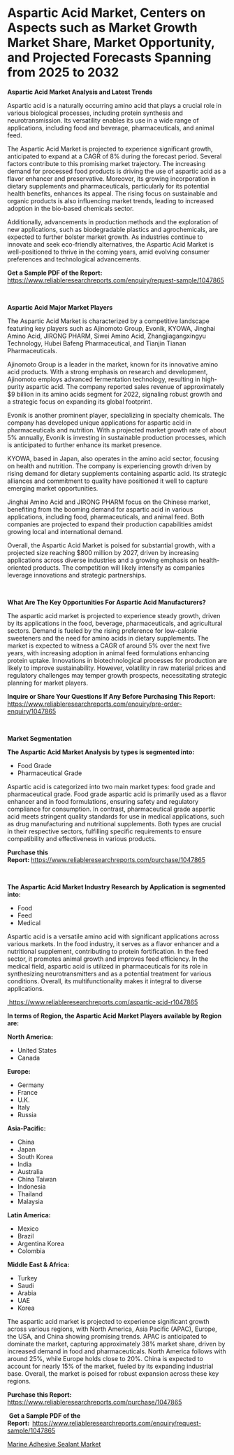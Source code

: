 <p><h1>Aspartic Acid Market, Centers on Aspects such as Market Growth Market Share, Market Opportunity, and Projected Forecasts Spanning from 2025 to 2032</h1></p><p><strong>Aspartic Acid Market Analysis and Latest Trends</strong></p>
<p><p>Aspartic acid is a naturally occurring amino acid that plays a crucial role in various biological processes, including protein synthesis and neurotransmission. Its versatility enables its use in a wide range of applications, including food and beverage, pharmaceuticals, and animal feed.</p><p>The Aspartic Acid Market is projected to experience significant growth, anticipated to expand at a CAGR of 8% during the forecast period. Several factors contribute to this promising market trajectory. The increasing demand for processed food products is driving the use of aspartic acid as a flavor enhancer and preservative. Moreover, its growing incorporation in dietary supplements and pharmaceuticals, particularly for its potential health benefits, enhances its appeal. The rising focus on sustainable and organic products is also influencing market trends, leading to increased adoption in the bio-based chemicals sector.</p><p>Additionally, advancements in production methods and the exploration of new applications, such as biodegradable plastics and agrochemicals, are expected to further bolster market growth. As industries continue to innovate and seek eco-friendly alternatives, the Aspartic Acid Market is well-positioned to thrive in the coming years, amid evolving consumer preferences and technological advancements.</p></p>
<p><strong>Get a Sample PDF of the Report:&nbsp;</strong> <a href="https://www.reliableresearchreports.com/enquiry/request-sample/1047865?utm_campaign=3309&utm_medium=2&utm_source=Github&utm_content=ia&utm_term=31032025&utm_id=aspartic-acid">https://www.reliableresearchreports.com/enquiry/request-sample/1047865</a></p>
<p>&nbsp;</p>
<p><strong>Aspartic Acid Major Market Players</strong></p>
<p><p>The Aspartic Acid Market is characterized by a competitive landscape featuring key players such as Ajinomoto Group, Evonik, KYOWA, Jinghai Amino Acid, JIRONG PHARM, Siwei Amino Acid, Zhangjiagangxingyu Technology, Hubei Bafeng Pharmaceutical, and Tianjin Tianan Pharmaceuticals. </p><p>Ajinomoto Group is a leader in the market, known for its innovative amino acid products. With a strong emphasis on research and development, Ajinomoto employs advanced fermentation technology, resulting in high-purity aspartic acid. The company reported sales revenue of approximately $9 billion in its amino acids segment for 2022, signaling robust growth and a strategic focus on expanding its global footprint.</p><p>Evonik is another prominent player, specializing in specialty chemicals. The company has developed unique applications for aspartic acid in pharmaceuticals and nutrition. With a projected market growth rate of about 5% annually, Evonik is investing in sustainable production processes, which is anticipated to further enhance its market presence.</p><p>KYOWA, based in Japan, also operates in the amino acid sector, focusing on health and nutrition. The company is experiencing growth driven by rising demand for dietary supplements containing aspartic acid. Its strategic alliances and commitment to quality have positioned it well to capture emerging market opportunities.</p><p>Jinghai Amino Acid and JIRONG PHARM focus on the Chinese market, benefiting from the booming demand for aspartic acid in various applications, including food, pharmaceuticals, and animal feed. Both companies are projected to expand their production capabilities amidst growing local and international demand.</p><p>Overall, the Aspartic Acid Market is poised for substantial growth, with a projected size reaching $800 million by 2027, driven by increasing applications across diverse industries and a growing emphasis on health-oriented products. The competition will likely intensify as companies leverage innovations and strategic partnerships.</p></p>
<p>&nbsp;</p>
<p><strong>What Are The Key Opportunities For Aspartic Acid Manufacturers?</strong></p>
<p><p>The aspartic acid market is projected to experience steady growth, driven by its applications in the food, beverage, pharmaceuticals, and agricultural sectors. Demand is fueled by the rising preference for low-calorie sweeteners and the need for amino acids in dietary supplements. The market is expected to witness a CAGR of around 5% over the next five years, with increasing adoption in animal feed formulations enhancing protein uptake. Innovations in biotechnological processes for production are likely to improve sustainability. However, volatility in raw material prices and regulatory challenges may temper growth prospects, necessitating strategic planning for market players.</p></p>
<p><strong>Inquire or Share Your Questions If Any Before Purchasing This Report:</strong> <a href="https://www.reliableresearchreports.com/enquiry/pre-order-enquiry/1047865?utm_campaign=3309&utm_medium=2&utm_source=Github&utm_content=ia&utm_term=31032025&utm_id=aspartic-acid">https://www.reliableresearchreports.com/enquiry/pre-order-enquiry/1047865</a></p>
<p>&nbsp;</p>
<p><strong>Market Segmentation</strong></p>
<p><strong>The Aspartic Acid Market Analysis by types is segmented into:</strong></p>
<p><ul><li>Food Grade</li><li>Pharmaceutical Grade</li></ul></p>
<p><p>Aspartic acid is categorized into two main market types: food grade and pharmaceutical grade. Food grade aspartic acid is primarily used as a flavor enhancer and in food formulations, ensuring safety and regulatory compliance for consumption. In contrast, pharmaceutical grade aspartic acid meets stringent quality standards for use in medical applications, such as drug manufacturing and nutritional supplements. Both types are crucial in their respective sectors, fulfilling specific requirements to ensure compatibility and effectiveness in various products.</p></p>
<p><strong>Purchase this Report:&nbsp;</strong><a href="https://www.reliableresearchreports.com/purchase/1047865?utm_campaign=3309&utm_medium=2&utm_source=Github&utm_content=ia&utm_term=31032025&utm_id=aspartic-acid">https://www.reliableresearchreports.com/purchase/1047865</a></p>
<p>&nbsp;</p>
<p><strong>The Aspartic Acid Market Industry Research by Application is segmented into:</strong></p>
<p><ul><li>Food</li><li>Feed</li><li>Medical</li></ul></p>
<p><p>Aspartic acid is a versatile amino acid with significant applications across various markets. In the food industry, it serves as a flavor enhancer and a nutritional supplement, contributing to protein fortification. In the feed sector, it promotes animal growth and improves feed efficiency. In the medical field, aspartic acid is utilized in pharmaceuticals for its role in synthesizing neurotransmitters and as a potential treatment for various conditions. Overall, its multifunctionality makes it integral to diverse applications.</p></p>
<p><a href="https://www.reliableresearchreports.com/aspartic-acid-r1047865?utm_campaign=3309&utm_medium=2&utm_source=Github&utm_content=ia&utm_term=31032025&utm_id=aspartic-acid">&nbsp;https://www.reliableresearchreports.com/aspartic-acid-r1047865</a></p>
<p><strong>In terms of Region, the Aspartic Acid Market Players available by Region are:</strong></p>
<p>
    <p> <strong> North America: </strong>
        <ul>
            <li>United States</li>
            <li>Canada</li>
        </ul>
        </p> 
    <p> <strong> Europe: </strong>
        <ul>
            <li>Germany</li>
            <li>France</li>
            <li>U.K.</li>
            <li>Italy</li>
            <li>Russia</li>
        </ul>
        </p> 
    <p> <strong> Asia-Pacific: </strong>
        <ul>
            <li>China</li>
            <li>Japan</li>
            <li>South Korea</li>
            <li>India</li>
            <li>Australia</li>
            <li>China Taiwan</li>
            <li>Indonesia</li>
            <li>Thailand</li>
            <li>Malaysia</li>
        </ul>
        </p> 
    <p> <strong> Latin America: </strong>
        <ul>
            <li>Mexico</li>
            <li>Brazil</li>
            <li>Argentina Korea</li>
            <li>Colombia</li>
        </ul>
        </p> 
    <p> <strong> Middle East & Africa: </strong>
        <ul>
            <li>Turkey</li>
            <li>Saudi</li>
            <li>Arabia</li>
            <li>UAE</li>
            <li>Korea</li>
        </ul>
    </p>
    </p>
<p><p>The aspartic acid market is projected to experience significant growth across various regions, with North America, Asia Pacific (APAC), Europe, the USA, and China showing promising trends. APAC is anticipated to dominate the market, capturing approximately 38% market share, driven by increased demand in food and pharmaceuticals. North America follows with around 25%, while Europe holds close to 20%. China is expected to account for nearly 15% of the market, fueled by its expanding industrial base. Overall, the market is poised for robust expansion across these key regions.</p></p>
<p><strong>Purchase this Report: </strong><a href="https://www.reliableresearchreports.com/purchase/1047865?utm_campaign=3309&utm_medium=2&utm_source=Github&utm_content=ia&utm_term=31032025&utm_id=aspartic-acid">https://www.reliableresearchreports.com/purchase/1047865</a></p>
<p>&nbsp;<strong>Get a Sample PDF of the Report:&nbsp;&nbsp;</strong><a href="https://www.reliableresearchreports.com/enquiry/request-sample/1047865?utm_campaign=3309&utm_medium=2&utm_source=Github&utm_content=ia&utm_term=31032025&utm_id=aspartic-acid">https://www.reliableresearchreports.com/enquiry/request-sample/1047865</a></p>
<p><strong></strong></p>
<p><p><a href="https://github.com/braisykhwezi/Market-Research-Report-List-1/blob/main/marine-adhesive-sealant-market.md?utm_campaign=3309&utm_medium=2&utm_source=Github&utm_content=ia&utm_term=31032025&utm_id=aspartic-acid">Marine Adhesive Sealant Market</a></p></p>